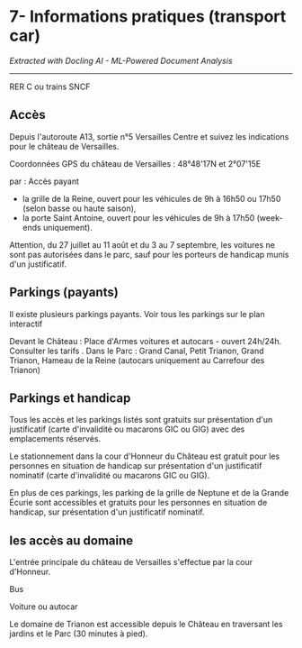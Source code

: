 # 7- Informations pratiques (transport car)

*Extracted with Docling AI - ML-Powered Document Analysis*

---

RER C ou trains SNCF

## Accès

Depuis l'autoroute A13, sortie n°5 Versailles Centre et suivez les indications pour le château de Versailles.

Coordonnées GPS du château de Versailles : 48°48'17N et 2°07'15E

par : Accès payant

- la grille de la Reine, ouvert pour les véhicules de 9h à 16h50 ou 17h50 (selon basse ou haute saison),
- la porte Saint Antoine, ouvert pour les véhicules de 9h à 17h50 (week-ends uniquement).

Attention, du 27 juillet au 11 août et du 3 au 7 septembre, les voitures ne sont pas autorisées dans le parc, sauf pour les porteurs de handicap munis d'un justificatif.

## Parkings (payants)

Il existe plusieurs parkings payants. Voir tous les parkings sur le plan interactif

Devant le Château : Place d'Armes voitures et autocars - ouvert 24h/24h. Consulter les tarifs . Dans le Parc : Grand Canal, Petit Trianon, Grand Trianon, Hameau de la Reine (autocars uniquement au Carrefour des Trianon)

## Parkings et handicap

Tous les accès et les parkings listés sont gratuits sur présentation d'un justificatif (carte d'invalidité ou macarons GIC ou GIG) avec des emplacements réservés.

Le stationnement dans la cour d'Honneur du Château est gratuit pour les personnes en situation de handicap sur présentation d'un justificatif nominatif (carte d'invalidité ou macarons GIC ou GIG).

En plus de ces parkings, les parking de la grille de Neptune et de la Grande Écurie sont accessibles et gratuits pour les personnes en situation de handicap, sur présentation d'un justificatif nominatif.

## les accès au domaine

L'entrée principale du château de Versailles s'effectue par la cour d'Honneur.

Bus

Voiture ou autocar

Le domaine de Trianon est accessible depuis le Château en traversant les jardins et le Parc (30 minutes à pied).